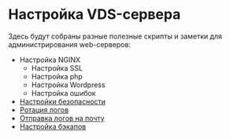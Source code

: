 # Настройка VDS-сервера

Здесь будут собраны разные полезные скрипты и заметки для администрирования web-серверов:

* Настройка NGINX
    * Настройка SSL
    * Настройка php
    * Настройка Wordpress
    * Настройка ошибок
* [Настройки безопасности](security)
* [Ротация логов](logrotate)
* [Отправка логов на почту](send-logs-to-mail)
* [Настройка бэкапов](backuper)
